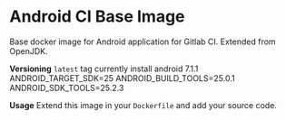 # Android CI Base Image
Base docker image for Android application for Gitlab CI. Extended from OpenJDK.

**Versioning**
`latest` tag currently install android 7.1.1
ANDROID_TARGET_SDK=25
ANDROID_BUILD_TOOLS=25.0.1
ANDROID_SDK_TOOLS=25.2.3

**Usage**
Extend this image in your `Dockerfile` and add your source code.
